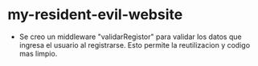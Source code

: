 # my-resident-evil-website

- Se creo un middleware "validarRegistor" para validar los datos que ingresa el usuario al registrarse. Esto permite la reutilizacion y codigo mas limpio.
